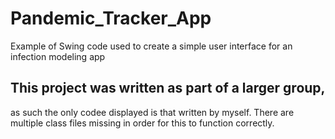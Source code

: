 # Pandemic_Tracker_App
Example of Swing code used to create a simple user interface for an infection modeling app

## This project was written as part of a larger group,
as such the only codee displayed is that written by myself. There are multiple class files missing in order for this to function correctly.
